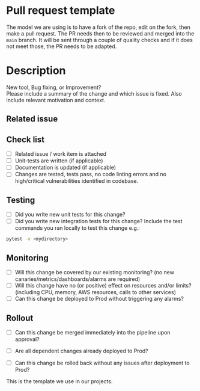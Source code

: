 # Pull request template

The model we are using is to have a fork of the repo, edit on the fork, then 
make a pull request. The PR needs then to be reviewed and 
merged into the ``main``  branch.
It will be sent through a couple of quality checks and if it does
not meet those, the PR needs to be adapted.

# Description
New tool, Bug fixing, or Improvement?  
Please include a summary of the change and which issue is fixed. Also include relevant motivation and context.

## Related issue

## Check list
- [ ] Related issue / work item is attached
- [ ] Unit-tests are written (if applicable)
- [ ] Documentation is updated (if applicable)
- [ ] Changes are tested, tests pass, no code linting errors and no high/critical vulnerabilities identified in codebase.

## Testing
- [ ] Did you write new unit tests for this change?
- [ ] Did you write new integration tests for this change?
  Include the test commands you ran locally to test this change
  e.g.:
```bash
pytest -v <mydirectory>
```

## Monitoring
- [ ] Will this change be covered by our existing monitoring? (no new canaries/metrics/dashboards/alarms are required)
- [ ] Will this change have no (or positive) effect on resources and/or limits?
  (including CPU, memory, AWS resources, calls to other services)
- [ ] Can this change be deployed to Prod without triggering any alarms?

## Rollout
- [ ] Can this change be merged immediately into the pipeline upon approval?
- [ ] Are all dependent changes already deployed to Prod?
- [ ] Can this change be rolled back without any issues after deployment to Prod?




This is the template we use in our projects.
